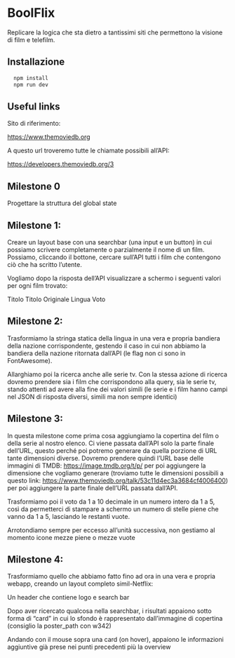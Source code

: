 # BoolFlix

Replicare la logica che sta dietro a tantissimi siti che permettono la visione di film e telefilm.

## Installazione

```bash
  npm install
  npm run dev
```

## Useful links

Sito di riferimento:

https://www.themoviedb.org

A questo url troveremo tutte le chiamate possibili all’API:

https://developers.themoviedb.org/3

## Milestone 0

Progettare la struttura del global state

## Milestone 1:

Creare un layout base con una searchbar (una input e un button) in cui possiamo scrivere completamente o parzialmente il nome di un film. Possiamo, cliccando il bottone, cercare sull’API tutti i film che contengono ciò che ha scritto l’utente.

Vogliamo dopo la risposta dell’API visualizzare a schermo i seguenti valori per ogni film trovato:

Titolo
Titolo Originale
Lingua
Voto

## Milestone 2:

Trasformiamo la stringa statica della lingua in una vera e propria bandiera della nazione corrispondente, gestendo il caso in cui non abbiamo la bandiera della nazione ritornata dall’API (le flag non ci sono in FontAwesome).

Allarghiamo poi la ricerca anche alle serie tv. Con la stessa azione di ricerca dovremo prendere sia i film che corrispondono alla query, sia le serie tv, stando attenti ad avere alla fine dei valori simili (le serie e i film hanno campi nel JSON di risposta diversi, simili ma non sempre identici)

## Milestone 3:

In questa milestone come prima cosa aggiungiamo la copertina del film o della serie al nostro elenco. Ci viene passata dall’API solo la parte finale dell’URL, questo perché poi potremo generare da quella porzione di URL tante dimensioni diverse. Dovremo prendere quindi l’URL base delle immagini di TMDB: https://image.tmdb.org/t/p/ per poi aggiungere la dimensione che vogliamo generare (troviamo tutte le dimensioni possibili a questo link: https://www.themoviedb.org/talk/53c11d4ec3a3684cf4006400) per poi aggiungere la parte finale dell’URL passata dall’API.

Trasformiamo poi il voto da 1 a 10 decimale in un numero intero da 1 a 5, così da permetterci di stampare a schermo un numero di stelle piene che vanno da 1 a 5, lasciando le restanti vuote.

Arrotondiamo sempre per eccesso all’unità successiva, non gestiamo al momento icone mezze piene o mezze vuote

## Milestone 4:

Trasformiamo quello che abbiamo fatto fino ad ora in una vera e propria webapp, creando un layout completo simil-Netflix:

Un header che contiene logo e search bar

Dopo aver ricercato qualcosa nella searchbar, i risultati appaiono sotto forma di “card” in cui lo sfondo è rappresentato dall’immagine di copertina (consiglio la poster_path con w342)

Andando con il mouse sopra una card (on hover), appaiono le informazioni aggiuntive già prese nei punti precedenti più la overview
